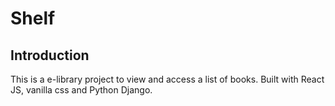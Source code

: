# Shelf

## Introduction

This is a e-library project to view and access a list of books.
Built with React JS, vanilla css and Python Django.
